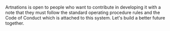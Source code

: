 Artnations is open to people who want to contribute in developing it with a note that they must follow the standard operating procedure rules and the Code of Conduct which is attached to this system.  Let's build a better future together.
